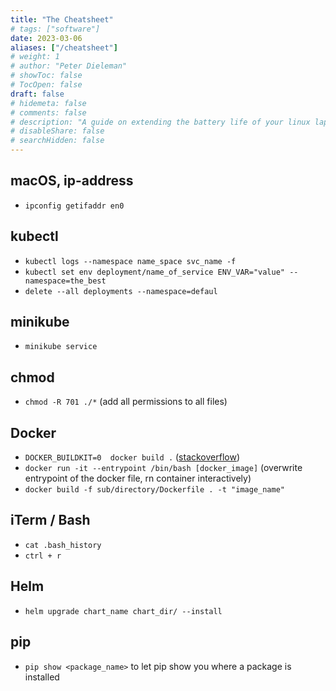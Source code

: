 ```yaml
---
title: "The Cheatsheet"
# tags: ["software"]
date: 2023-03-06
aliases: ["/cheatsheet"]
# weight: 1
# author: "Peter Dieleman"
# showToc: false
# TocOpen: false
draft: false
# hidemeta: false
# comments: false
# description: "A guide on extending the battery life of your linux laptop"
# disableShare: false
# searchHidden: false
---
```


## macOS, ip-address

- `ipconfig getifaddr en0`

## kubectl

- `kubectl logs --namespace name_space svc_name -f`
- `kubectl set env deployment/name_of_service ENV_VAR="value" --namespace=the_best`
- `delete --all deployments --namespace=defaul`

## minikube

- `minikube service`

## chmod

- `chmod -R 701 ./*` (add all permissions to all files)

## Docker

- `DOCKER_BUILDKIT=0  docker build .` ([stackoverflow](https://stackoverflow.com/questions/64221861/an-error-failed-to-solve-with-frontend-dockerfile-v0))
- `docker run -it --entrypoint /bin/bash [docker_image]` (overwrite entrypoint of the docker file, rn container interactively)
- `docker build -f sub/directory/Dockerfile . -t "image_name"`

## iTerm / Bash

- `cat .bash_history`
- `ctrl + r`

## Helm

- `helm upgrade chart_name chart_dir/ --install`

## pip

- `pip show <package_name>` to let pip show you where a package is installed
